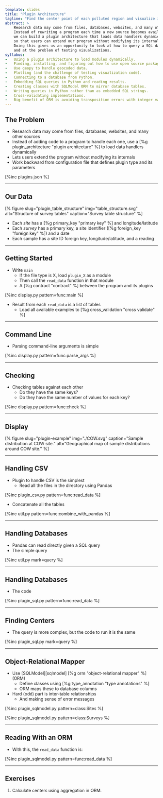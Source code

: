 ```yaml
---
template: slides
title: "Plugin Architecture"
tagline: "Find the center point of each polluted region and visualize it."
abstract: >
    Research data may come from files, databases, websites, and many other sources.
    Instead of rewriting a program each time a new source becomes available,
    we can build a plugin architecture that loads data handlers dynamically
    so that users can extend our program without modifying its internals.
    Doing this gives us an opportunity to look at how to query a SQL database
    and at the problem of testing visualizations.
syllabus:
-   Using a plugin architecture to load modules dynamically.
-   Finding, installing, and figuring out how to use open source packages.
-   Use geopy to handle geocoded data.
-   Plotting (and the challenge of testing visualization code).
-   Connecting to a database from Python.
-   Embedding SQL queries in Python and reading results.
-   Creating classes with SQLModel ORM to mirror database tables.
-   Writing queries in Python rather than as embedded SQL strings.
-   Cross-validating implementations.
-   Big benefit of ORM is avoiding transposition errors with integer values.
---
```


## The Problem

-   Research data may come from files, databases, websites, and many other sources
-   Instead of adding code to a program to handle each one,
    use a [%g plugin_architecture "plugin architecture" %]
    to load data handlers dynamically
-   Lets users extend the program without modifying its internals
-   Work backward from configuration file that defines plugin type and its parameters

[%inc plugins.json %]

---

## Our Data

[% figure
   slug="plugin_table_structure"
   img="table_structure.svg"
   alt="Structure of survey tables"
   caption="Survey table structure"
%]

-   Each *site* has a [%g primary_key "primary key" %] and longitude/latitude
-   Each *survey* has a primary key, a site identifier ([%g foreign_key "foreign key" %]) and a date
-   Each sample has a site ID foreign key, longitude/latitude, and a reading

---

## Getting Started

-   Write `main`
    -   If the file type is X, load `plugin_X` as a module
    -   Then call the `read_data` function in that module
    -   A [%g contract "contract" %] between the program and its plugins

[%inc display.py pattern=func:main %]

-   Result from each `read_data` is a list of tables
    -   Load all available examples to [%g cross_validation "cross validate" %]

---

## Command Line

-   Parsing command-line arguments is simple

[%inc display.py pattern=func:parse_args %]

---

## Checking

-   Checking tables against each other
    -   Do they have the same keys?
    -   Do they have the same number of values for each key?

[%inc display.py pattern=func:check %]

---

## Display

[% figure
   slug="plugin-example"
   img="./COW.svg"
   caption="Sample distribution at COW site."
   alt="Geographical map of sample distributions around COW site."
%]

---

## Handling CSV

-   Plugin to handle CSV is the simplest
    -   Read all the files in the directory using Pandas

[%inc plugin_csv.py pattern=func:read_data %]

-   Concatenate all the tables

[%inc util.py pattern=func:combine_with_pandas %]

---

## Handling Databases

-   Pandas can read directly given a SQL query
-   The simple query

[%inc util.py mark=query %]

---

## Handling Databases

-   The code

[%inc plugin_sql.py pattern=func:read_data %]

---

## Finding Centers

-   The query is more complex, but the code to run it is the same

[%inc plugin_sql.py mark=query %]

---

## Object-Relational Mapper

-   Use [SQLModel][sqlmodel] [%g orm "object-relational mapper" %] (ORM)
    -   Define classes using [%g type_annotation "type annotations" %]
    -   ORM maps these to database columns
-   Hard (odd) part is inter-table relationships
    -   And making sense of error messages

[%inc plugin_sqlmodel.py pattern=class:Sites %]

[%inc plugin_sqlmodel.py pattern=class:Surveys %]

---

## Reading With an ORM

-   With this, the `read_data` function is:

[%inc plugin_sqlmodel.py pattern=func:read_data %]

---

## Exercises

1.  Calculate centers using aggregation in ORM.
